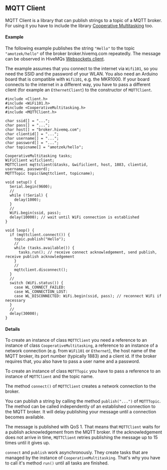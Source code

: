## MQTT Client

MQTT Client is a library that can publish strings to a topic of a MQTT broker.
For using it you have to include the library
[Cooperative Multitasking](https://bitbucket.org/amotzek/cooperative-multitasking) too.

#### Example

The following example publishes the string `"Hello"` to the topic `"amotzek/hello"`
of the broker broker.hivemq.com repeatedly. The message can be observed in HiveMQs
[Websockets client](http://www.hivemq.com/demos/websocket-client/).

The example assumes that you connect to the internet via `Wifi101`, so you need the
SSID and the password of your WLAN. You also need an Arduino board that is compatible
with `Wifi101`, e.g. the MKR1000. If your board connects to the internet in a
different way, you have to pass a different client (for example an `EthernetClient`)
to the constructor of `MQTTClient`.

    #include <Client.h>
    #include <WiFi101.h>
    #include <CooperativeMultitasking.h>
    #include <MQTTClient.h>

    char ssid[] = "...";
    char pass[] = "...";
    char host[] = "broker.hivemq.com";
    char clientid[] = "...";
    char username[] = "...";
    char password[] = "...";
    char topicname[] = "amotzek/hello";

    CooperativeMultitasking tasks;
    WiFiClient wificlient;
    MQTTClient mqttclient(&tasks, &wificlient, host, 1883, clientid, username, password);
    MQTTTopic topic(&mqttclient, topicname);

    void setup() {
      Serial.begin(9600);
      //
      while (!Serial) {
        delay(1000);
      }
      //
      WiFi.begin(ssid, pass);
      delay(10000); // wait until WiFi connection is established
    }

    void loop() {
      if (mqttclient.connect()) {
        topic.publish("Hello");
        //
        while (tasks.available()) {
          tasks.run(); // receive connect acknowledgement, send publish, receive publish acknowledgement
        }
        //
        mqttclient.disconnect();
      }
      //
      switch (WiFi.status()) {
        case WL_CONNECT_FAILED:
        case WL_CONNECTION_LOST:
        case WL_DISCONNECTED: WiFi.begin(ssid, pass); // reconnect WiFi if necessary
      }
      //
      delay(30000);
    }

#### Details

To create an instance of class `MQTTClient` you need a reference to an instance of class
`CooperativeMultitasking`, a reference to an instance of a network connection (e.g. from
`WiFi101` or `Ethernet`), the host name of the MQTT broker, its port number (typically
1883) and a client id. If the broker requires that, you also have to pass a user name and
a password.

To create an instance of class `MQTTTopic` you have to pass a reference to an instance of
`MQTTClient` and the topic name.

The method `connect()` of `MQTTClient` creates a network connection to the broker.

You can publish a string by calling the method `publish("...")` of `MQTTTopic`. The
method can be called independently of an established connection to the MQTT broker. It
will delay publishing your message until a connection becomes available.

The message is published with QoS 1. That means that `MQTTClient` waits for a publish
acknowledgement from the MQTT broker. If the acknowledgement does not arrive in time,
`MQTTClient` retries publishing the message up to 15 times until it gives up.

`connect` and `publish` work asynchronously. They create tasks that are managed by the
instance of `CooperativeMultitasking`. That's why you have to call it's method `run()`
until all tasks are finished.
